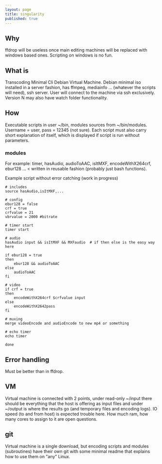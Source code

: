 ```yaml
---
layout: page
title: singularity
published: true
---
```


## Why

ffdrop will be useless once main editing machines will be replaced with windows based ones. Scripting on windows is no fun.

## What is

Transcoding Minimal Cli Debian Virtual Machine. Debian minimal iso installed in a server fashion, has ffmpeg, mediainfo ... (whatever the scripts will need), ssh server. User will connect to the machine via ssh exclusively. Version N may also have watch folder functionality.

## How

Executable scripts in user ~/bin, modules sources from ~/bin/modules. Username = user, pass = 12345 (not sure). Each script must also carry short explanation of itself, which is displayed if script is run without parameters.

### modules

For example: timer, hasAudio, audioToAAC, isItMXF, encodeWithX264crf, ebur128 ... < written in reusable fashion (probably just bash functions).

Example script without error catching (work in progress)

    # includes
    source hasAudio,isItMXF,...

    # config
    ebur128 = false
    crf = true
    crfvalue = 21
    vbrvalue = 2000 #bitrate

    # timer start
    timer start

    # audio
    hasAudio input && isItMXF && MXFaudio  # if then else is the easy way here

    if ebur128 = true 
    then
        ebur128 && audioToAAC
    else
    	audioToAAC
    fi

    # video
    if crf = true
    then
    	encodeWithX264crf $crfvalue input
    else
    	encodeWithX2642pass
    fi

    # muxing
    merge videoEncode and audioEncode to new mp4 or something

    # echo timer
    echo timer

    done


## Error handling

Must be better than in ffdrop.

## VM

Virtual machine is connected with 2 points, under read-only ~/input there should be everything that the host is offering as input files and under ~/output is where the results go (and temporary files and encoding logs). IO speed (to and from host) is expected trouble here. How much ram, how many cores to assign to it are open questions.

## git

Virtual machine is a single download, but encoding scripts and modules (subroutines) have their own git with some minimal readme that explains how to use them on "any" Linux.